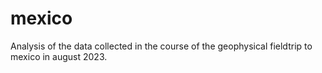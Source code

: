 # mexico
Analysis of the data collected in the course of the geophysical fieldtrip to mexico in august 2023.

